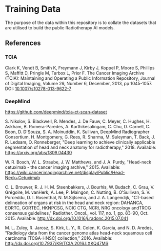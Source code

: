 # Training Data

The purpose of the data within this repository is to collate the datasets that
are utilised to build the public Radiotherapy AI models.

## References

### TCIA

Clark K, Vendt B, Smith K, Freymann J, Kirby J, Koppel P, Moore S, Phillips S, Maffitt D, Pringle M, Tarbox L, Prior F. The Cancer Imaging Archive (TCIA): Maintaining and Operating a Public Information Repository, Journal of Digital Imaging, Volume 26, Number 6, December, 2013, pp 1045-1057. DOI: [10.1007/s10278-013-9622-7](https://doi.org/10.1007/s10278-013-9622-7)

### DeepMind

<https://github.com/deepmind/tcia-ct-scan-dataset>

S. Nikolov, S. Blackwell, R. Mendes, J. De Fauw, C. Meyer, C. Hughes, H. Askham, B. Romera-Paredes, A. Karthikesalingam, C. Chu, D. Carnell, C. Boon, D. D'Souza, S. A. Moinuddin, K. Sullivan, DeepMind Radiographer Consortium, H. Montgomery, G. Rees, R. Sharma, M. Suleyman, T. Back, J. R. Ledsam, O. Ronneberger, "Deep learning to achieve clinically applicable segmentation of head and neck anatomy for radiotherapy," 2018. Available: https://arxiv.org/abs/1809.04430

W. R. Bosch, W. L. Straube, J. W. Matthews, and J. A. Purdy, "Head-neck cetuximab - the cancer imaging archive," 2015. Available: https://wiki.cancerimagingarchive.net/display/Public/Head-Neck+Cetuximab

C. L. Brouwer, R. J. H. M. Steenbakkers, J. Bourhis, W. Budach, C. Grau, V. Grégoire, M. vanHerk, A. Lee, P. Maingon, C. Nutting, B. O'Sullivan, S. V. Porceddu, D. I. Rosenthal, N. M.Sijtsema, and J. A. Langendijk, "CT-based delineation of organs at risk in the head and neck region: DAHANCA, EORTC, GORTEC, HKNPCSG, NCIC CTG, NCRI, NRG oncology andTROG consensus guidelines," Radiother. Oncol., vol. 117, no. 1, pp. 83-90, Oct. 2015. Available: http://dx.doi.org/10.1016/j.radonc.2015.07.041

M. L. Zuley, R. Jarosz, S. Kirk, L. Y., R. Colen, K. Garcia, and N. D. Aredes, "Radiology data from the cancer genome atlas head-neck squamous cell carcinoma [TCGA-HNSC] collection," 2016. Available: http://dx.doi.org/10.7937/K9/TCIA.2016.LXKQ47MS
